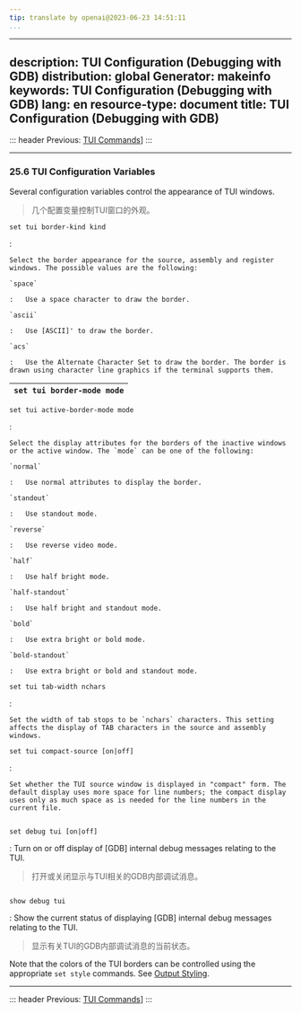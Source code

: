 ```yaml
---
tip: translate by openai@2023-06-23 14:51:11
...
```

---
description: TUI Configuration (Debugging with GDB)
distribution: global
Generator: makeinfo
keywords: TUI Configuration (Debugging with GDB)
lang: en
resource-type: document
title: TUI Configuration (Debugging with GDB)
---
::: header
Previous: [TUI Commands](TUI-Commands.html#TUI-Commands)]
:::

---

### 25.6 TUI Configuration Variables


Several configuration variables control the appearance of TUI windows.

> 几个配置变量控制TUI窗口的外观。

`set tui border-kind kind`

:

```
Select the border appearance for the source, assembly and register windows. The possible values are the following:

`space`

:   Use a space character to draw the border.

`ascii`

:   Use [ASCII]' to draw the border.

`acs`

:   Use the Alternate Character Set to draw the border. The border is drawn using character line graphics if the terminal supports them.
```

| `set tui border-mode mode` |
| :------------------------: |

`set tui active-border-mode mode`

:

```
Select the display attributes for the borders of the inactive windows or the active window. The `mode` can be one of the following:

`normal`

:   Use normal attributes to display the border.

`standout`

:   Use standout mode.

`reverse`

:   Use reverse video mode.

`half`

:   Use half bright mode.

`half-standout`

:   Use half bright and standout mode.

`bold`

:   Use extra bright or bold mode.

`bold-standout`

:   Use extra bright or bold and standout mode.
```

`set tui tab-width nchars`

:

```
Set the width of tab stops to be `nchars` characters. This setting affects the display of TAB characters in the source and assembly windows.
```

`set tui compact-source [on|off]`

:

```
Set whether the TUI source window is displayed in "compact" form. The default display uses more space for line numbers; the compact display uses only as much space as is needed for the line numbers in the current file.


```

`set debug tui [on|off]`


:   Turn on or off display of [GDB] internal debug messages relating to the TUI.

> 打开或关闭显示与TUI相关的GDB内部调试消息。

```

```

`show debug tui`


:   Show the current status of displaying [GDB] internal debug messages relating to the TUI.

> 显示有关TUI的GDB内部调试消息的当前状态。

Note that the colors of the TUI borders can be controlled using the appropriate `set style` commands. See [Output Styling](Output-Styling.html#Output-Styling).

---

::: header
Previous: [TUI Commands](TUI-Commands.html#TUI-Commands)]
:::
